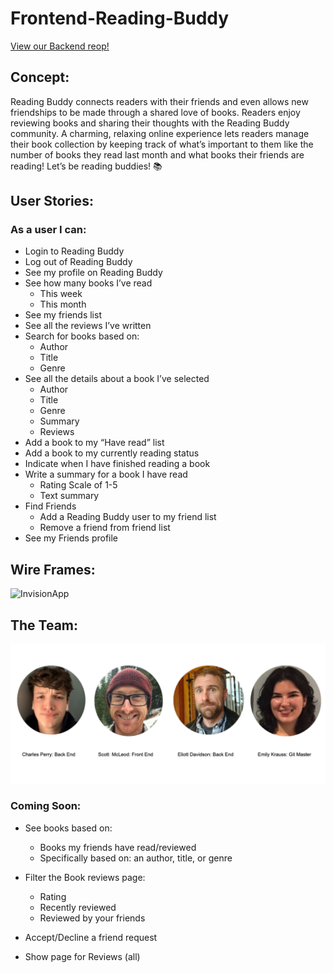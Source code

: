 # Frontend-Reading-Buddy
[View our Backend reop!](https://github.com/Emily-Rose-K/Backend-Reading-Buddy)
## Concept:

Reading Buddy connects readers with their friends and even allows new friendships to be made through a shared love of books. Readers enjoy reviewing books and sharing their thoughts with the Reading Buddy community. A charming, relaxing online experience lets readers manage their book collection by keeping track of what’s important to them like the number of books they read last month and what books their friends are reading! Let’s be reading buddies!  📚

## User Stories:

### As a user I can: 
- Login to Reading Buddy 
- Log out of Reading Buddy
- See my profile on Reading Buddy
- See how many books I’ve read
  - This week
  - This month
- See my friends list
- See all the reviews I’ve written
- Search for books based on:
  - Author
  - Title
  - Genre
- See all the details about a book I’ve selected
  - Author
  - Title
  - Genre
  - Summary
  - Reviews
- Add a book to my “Have read”  list
- Add a book to my  currently reading status
- Indicate when I have finished reading a book
- Write a summary for a book I have read
  - Rating Scale of 1-5
  - Text summary
- Find Friends
  - Add a Reading Buddy user to my friend list
  - Remove a friend from friend list
- See my Friends profile

## Wire Frames: 

![InvisionApp](https://scott772250.invisionapp.com/freehand/Tis-A-Fire-Upon-the-Hobbit-XtJaN58Rg)

## The Team:
![The Team](./public/Team.png?raw=true)
### Coming Soon:

- See books based on:
  - Books my friends have read/reviewed
  - Specifically based on: an author, title, or genre

- Filter the Book reviews page:
  - Rating
  - Recently reviewed
  - Reviewed by your friends

- Accept/Decline a friend request
- Show page for Reviews (all)

